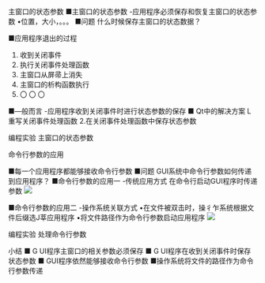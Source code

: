 主窗口的状态参数
■主窗口的状态参数
-应用程序必须保存和恢复主窗口的状态参数
•位置，大小，。。。
■问题
什么时候保存主窗口的状态数据？

■应用程序退出的过程
1. 收到关闭事件
2. 执行关闭事件处理函数
3. 主窗口从屏帚上消失
4. 主窗口的析构函数执行
5. 〇 〇 〇

■—般而言
-应用程序收到关闭事件时进行状态参数的保存
■ Qt中的解决方案
L重写关闭事件处理函数
2.在关闭事件处理函数中保存状态参数

编程实验 主窗口的状态参数

命令行参数的应用

■每一个应用程序都能够接收命令行参数
■问题
GUI系统中命令行参数如何传递到应用程序？
■命令行参数的应用一
-传统应用方式
在命令行启动GUI程序时传递参数
![](_v_images_/.png)

■命令行参数的应用二
-操作系统关联方式
•在文件被双击时，操彳乍系统根据文件后缀选J莘应用程序
•将文件路径作为命令行参数启动应用程序
![](_v_images_/.png)


编程实验 处理命令行参数

小结
■ G UI程序主窗口的相关参数必须保存
■ G UI程序在收到关闭事件时保存状态参数
■ GUI程序依然能够接收命令行参数
■操作系统将文件的路径作为命令行参数传递